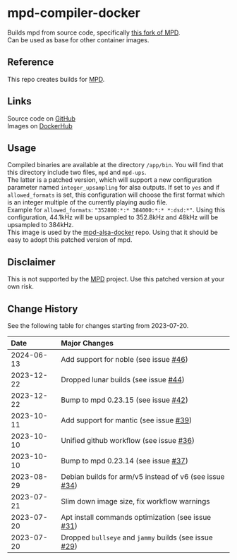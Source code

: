 # mpd-compiler-docker

Builds mpd from source code, specifically [this fork of MPD](https://github.com/gioF71/MPD).  
Can be used as base for other container images.

## Reference

This repo creates builds for [MPD](https://musicpd.org/).

## Links

Source code on [GitHub](https://github.com/GioF71/mpd-compiler-docker)  
Images on [DockerHub](https://hub.docker.com/r/giof71/mpd-compiler)

## Usage

Compiled binaries are available at the directory `/app/bin`. You will find that this directory include two files, `mpd` and `mpd-ups`.  
The latter is a patched version, which will support a new configuration parameter named `integer_upsampling` for alsa outputs. If set to `yes` and if `allowed_formats` is set, this configuration will choose the first format which is an integer multiple of the currently playing audio file.  
Example for `allowed_formats`: `"352800:*:* 384000:*:* *:dsd:*"`. Using this configuration, 44.1kHz will be upsampled to 352.8kHz and 48kHz will be upsampled to 384kHz.  
This image is used by the [mpd-alsa-docker](https://github.com/GioF71/mpd-alsa-docker) repo. Using that it should be easy to adopt this patched version of mpd.  

## Disclaimer

This is not supported by the [MPD](https://musicpd.org/) project. Use this patched version at your own risk.

## Change History

See the following table for changes starting from 2023-07-20.

Date|Major Changes
:---|:---
2024-06-13|Add support for noble (see issue [#46](https://github.com/GioF71/mpd-compiler-docker/issues/46))
2023-12-22|Dropped lunar builds (see issue [#44](https://github.com/GioF71/mpd-compiler-docker/issues/44))
2023-12-22|Bump to mpd 0.23.15 (see issue [#42](https://github.com/GioF71/mpd-compiler-docker/issues/42))
2023-10-11|Add support for mantic (see issue [#39](https://github.com/GioF71/mpd-compiler-docker/issues/39))
2023-10-10|Unified github workflow (see issue [#36](https://github.com/GioF71/mpd-compiler-docker/issues/36))
2023-10-10|Bump to mpd 0.23.14 (see issue [#37](https://github.com/GioF71/mpd-compiler-docker/issues/37))
2023-08-29|Debian builds for arm/v5 instead of v6 (see issue [#34](https://github.com/GioF71/mpd-compiler-docker/issues/34))
2023-07-21|Slim down image size, fix workflow warnings
2023-07-20|Apt install commands optimization (see issue [#31](https://github.com/GioF71/mpd-compiler-docker/issues/31))
2023-07-20|Dropped `bullseye` and `jammy` builds (see issue [#29](https://github.com/GioF71/mpd-compiler-docker/issues/29))

